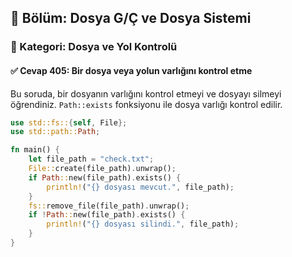 ## 📘 Bölüm: Dosya G/Ç ve Dosya Sistemi  
### 🔹 Kategori: Dosya ve Yol Kontrolü  
#### ✅ Cevap 405: Bir dosya veya yolun varlığını kontrol etme

Bu soruda, bir dosyanın varlığını kontrol etmeyi ve dosyayı silmeyi öğrendiniz. `Path::exists` fonksiyonu ile dosya varlığı kontrol edilir.

```rust
use std::fs::{self, File};
use std::path::Path;

fn main() {
    let file_path = "check.txt";
    File::create(file_path).unwrap();
    if Path::new(file_path).exists() {
        println!("{} dosyası mevcut.", file_path);
    }
    fs::remove_file(file_path).unwrap();
    if !Path::new(file_path).exists() {
        println!("{} dosyası silindi.", file_path);
    }
}
```
